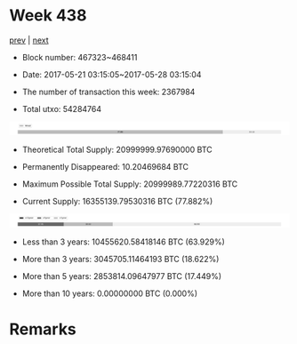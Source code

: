 # Week 438

[prev](week0437.md) | [next](week0439.md)

- Block number: 467323~468411

- Date: 2017-05-21 03:15:05~2017-05-28 03:15:04

- The number of transaction this week: 2367984

- Total utxo: 54284764

![](../images/mined_week0438.png)

- Theoretical Total Supply: 20999999.97690000 BTC

- Permanently Disappeared: 10.20469684 BTC

- Maximum Possible Total Supply: 20999989.77220316 BTC

- Current Supply: 16355139.79530316 BTC (77.882%)

![](../images/year_week0438.png)


- Less than 3 years: 10455620.58418146 BTC (63.929%)

- More than 3 years: 3045705.11464193 BTC (18.622%)

- More than 5 years: 2853814.09647977 BTC (17.449%)

- More than 10 years: 0.00000000 BTC (0.000%)

# Remarks


